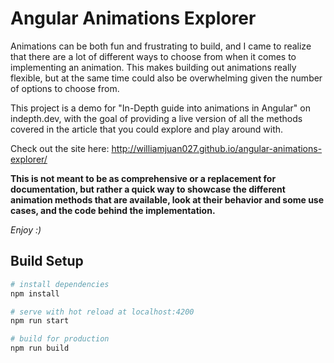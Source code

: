 # Angular Animations Explorer

Animations can be both fun and frustrating to build, and I came to realize that there are a lot of different ways to choose from when it comes to implementing an animation. This makes building out animations really flexible, but at the same time could also be overwhelming given the number of options to choose from.

This project is a demo for "In-Depth guide into animations in Angular" on indepth.dev, with the goal of providing a live version of all the methods covered in the article that you could explore and play around with.

Check out the site here: http://williamjuan027.github.io/angular-animations-explorer/

**This is not meant to be as comprehensive or a replacement for documentation, but rather a quick way to showcase the different animation methods that are available, look at their behavior and some use cases, and the code behind the implementation.**

_Enjoy :)_

## Build Setup

```bash
# install dependencies
npm install

# serve with hot reload at localhost:4200
npm run start

# build for production
npm run build
```
